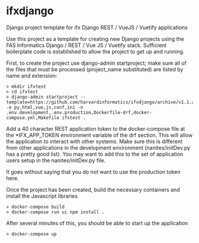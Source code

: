 # ifxdjango
Django project template for ifx Django REST / VueJS / Vuetify applications

Use this project as a template for creating new Django projects using the FAS Informatics Django / REST / Vue JS / Vuetify
stack.  Sufficient boilerplate code is established to allow the project to get up and running.

First, to create the project use django-admin startproject; make sure all of the files that must be
processed (project_name substituted) are listed by name and extension:

    > mkdir ifxtest
    > cd ifxtest
    > django-admin startproject --template=https://github.com/harvardinformatics/ifxdjango/archive/v1.1.zip -e py,html,vue,js,conf,ini -n .env.development,.env.production,Dockerfile-drf,docker-compose.yml,Makefile ifxtest .

Add a 40 character REST application token to the docker-compose file at the *IFX_APP_TOKEN environment variable of the drf
section.  This will allow the application to interact with other systems.  Make sure this is different from other applications in the development environment (nanites/initDev.py has a pretty good list).  You may want to add this to the set of application
users setup in the nanites/initDev.py file.

It goes without saying that you do not want to use the production token here.

Once the project has been created, build the necessary containers and install the Javascript libraries

    > docker-compose build
    > docker-compose run ui npm install .

After several minutes of this, you should be able to start up the application

    > docker-compose up
